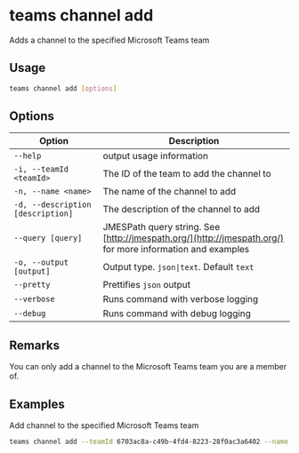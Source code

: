 # teams channel add

Adds a channel to the specified Microsoft Teams team

## Usage

```sh
teams channel add [options]
```

## Options

Option|Description
------|-----------
`--help`|output usage information
`-i, --teamId <teamId>`|The ID of the team to add the channel to
`-n, --name <name>`|The name of the channel to add
`-d, --description [description]`|The description of the channel to add
`--query [query]`|JMESPath query string. See [http://jmespath.org/](http://jmespath.org/) for more information and examples
`-o, --output [output]`|Output type. `json\|text`. Default `text`
`--pretty`|Prettifies `json` output
`--verbose`|Runs command with verbose logging
`--debug`|Runs command with debug logging

## Remarks

You can only add a channel to the Microsoft Teams team you are a member of.

## Examples

Add channel to the specified Microsoft Teams team

```sh
teams channel add --teamId 6703ac8a-c49b-4fd4-8223-28f0ac3a6402 --name office365cli --description development
```